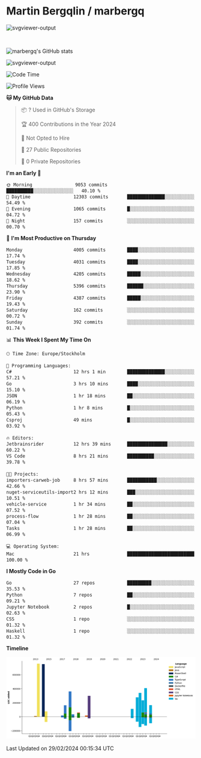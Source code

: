 # Martin Bergqlin / marbergq

![svgviewer-output](https://user-images.githubusercontent.com/2405410/206014777-22d41ecb-c24f-421d-b7d9-bba2cb5bb0de.svg)

<br>

<!--- [![Martin's Week](https://github-readme-stats.vercel.app/api/wakatime?username=marbergq&theme=dark)](https://github.com/anuraghazra/github-readme-stats) -->

![marbergq's GitHub stats](https://github-readme-stats.vercel.app/api?username=marbergq&count_private=true&show_icons=true)

![svgviewer-output](https://wakatime.com/badge/user/3f0a2069-6683-4e19-9a4a-7d21ea815067.svg)

<!--START_SECTION:waka-->
![Code Time](http://img.shields.io/badge/Code%20Time-3%2C783%20hrs%2058%20mins-blue)

![Profile Views](http://img.shields.io/badge/Profile%20Views-0-blue)

**🐱 My GitHub Data** 

> 📦 ? Used in GitHub's Storage 
 > 
> 🏆 400 Contributions in the Year 2024
 > 
> 🚫 Not Opted to Hire
 > 
> 📜 27 Public Repositories 
 > 
> 🔑 0 Private Repositories 
 > 
**I'm an Early 🐤** 

```text
🌞 Morning                9053 commits        ██████████░░░░░░░░░░░░░░░   40.10 % 
🌆 Daytime                12303 commits       ██████████████░░░░░░░░░░░   54.49 % 
🌃 Evening                1065 commits        █░░░░░░░░░░░░░░░░░░░░░░░░   04.72 % 
🌙 Night                  157 commits         ░░░░░░░░░░░░░░░░░░░░░░░░░   00.70 % 
```
📅 **I'm Most Productive on Thursday** 

```text
Monday                   4005 commits        ████░░░░░░░░░░░░░░░░░░░░░   17.74 % 
Tuesday                  4031 commits        ████░░░░░░░░░░░░░░░░░░░░░   17.85 % 
Wednesday                4205 commits        █████░░░░░░░░░░░░░░░░░░░░   18.62 % 
Thursday                 5396 commits        ██████░░░░░░░░░░░░░░░░░░░   23.90 % 
Friday                   4387 commits        █████░░░░░░░░░░░░░░░░░░░░   19.43 % 
Saturday                 162 commits         ░░░░░░░░░░░░░░░░░░░░░░░░░   00.72 % 
Sunday                   392 commits         ░░░░░░░░░░░░░░░░░░░░░░░░░   01.74 % 
```


📊 **This Week I Spent My Time On** 

```text
🕑︎ Time Zone: Europe/Stockholm

💬 Programming Languages: 
C#                       12 hrs 1 min        ██████████████░░░░░░░░░░░   57.21 % 
Go                       3 hrs 10 mins       ████░░░░░░░░░░░░░░░░░░░░░   15.10 % 
JSON                     1 hr 18 mins        ██░░░░░░░░░░░░░░░░░░░░░░░   06.19 % 
Python                   1 hr 8 mins         █░░░░░░░░░░░░░░░░░░░░░░░░   05.43 % 
Csproj                   49 mins             █░░░░░░░░░░░░░░░░░░░░░░░░   03.92 % 

🔥 Editors: 
Jetbrainsrider           12 hrs 39 mins      ███████████████░░░░░░░░░░   60.22 % 
VS Code                  8 hrs 21 mins       ██████████░░░░░░░░░░░░░░░   39.78 % 

🐱‍💻 Projects: 
importers-carweb-job     8 hrs 57 mins       ███████████░░░░░░░░░░░░░░   42.66 % 
nuget-serviceutils-import2 hrs 12 mins       ███░░░░░░░░░░░░░░░░░░░░░░   10.51 % 
vehicle-service          1 hr 34 mins        ██░░░░░░░░░░░░░░░░░░░░░░░   07.52 % 
process-flow             1 hr 28 mins        ██░░░░░░░░░░░░░░░░░░░░░░░   07.04 % 
Tasks                    1 hr 28 mins        ██░░░░░░░░░░░░░░░░░░░░░░░   06.99 % 

💻 Operating System: 
Mac                      21 hrs              █████████████████████████   100.00 % 
```

**I Mostly Code in Go** 

```text
Go                       27 repos            █████████░░░░░░░░░░░░░░░░   35.53 % 
Python                   7 repos             ██░░░░░░░░░░░░░░░░░░░░░░░   09.21 % 
Jupyter Notebook         2 repos             █░░░░░░░░░░░░░░░░░░░░░░░░   02.63 % 
CSS                      1 repo              ░░░░░░░░░░░░░░░░░░░░░░░░░   01.32 % 
Haskell                  1 repo              ░░░░░░░░░░░░░░░░░░░░░░░░░   01.32 % 
```



**Timeline**

![Lines of Code chart](https://raw.githubusercontent.com/marbergq/marbergq/main/assets/bar_graph.png)


 Last Updated on 29/02/2024 00:15:34 UTC
<!--END_SECTION:waka-->
